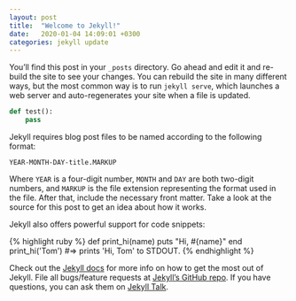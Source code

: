 ```yaml
---
layout: post
title:  "Welcome to Jekyll!"
date:   2020-01-04 14:09:01 +0300
categories: jekyll update
---
```

You’ll find this post in your `_posts` directory. Go ahead and edit it and re-build the site to see your changes. You can rebuild the site in many different ways, but the most common way is to run `jekyll serve`, which launches a web server and auto-regenerates your site when a file is updated.

<canvas class="dwa" id=canvas
style="position: relative; width: inherit;">
</canvas>

<script type='text/javascript'>
var Module = {
canvas: (function() {
         var canvas = document.getElementById('canvas');
         canvas.addEventListener("webglcontextlost", function(e) {
                 alert('WebGL context lost. You will need to reload the page.');
                 e.preventDefault(); },
                 false);
         return canvas;
         })(),
};
</script>
<script src="/assets/js/dwa.js"></script>

```python
def test():
    pass
```


Jekyll requires blog post files to be named according to the following format:

`YEAR-MONTH-DAY-title.MARKUP`

Where `YEAR` is a four-digit number, `MONTH` and `DAY` are both two-digit numbers, and `MARKUP` is the file extension representing the format used in the file. After that, include the necessary front matter. Take a look at the source for this post to get an idea about how it works.

Jekyll also offers powerful support for code snippets:

{% highlight ruby %}
def print_hi(name)
  puts "Hi, #{name}"
end
print_hi('Tom')
#=> prints 'Hi, Tom' to STDOUT.
{% endhighlight %}

Check out the [Jekyll docs][jekyll-docs] for more info on how to get the most out of Jekyll. File all bugs/feature requests at [Jekyll’s GitHub repo][jekyll-gh]. If you have questions, you can ask them on [Jekyll Talk][jekyll-talk].

[jekyll-docs]: https://jekyllrb.com/docs/home
[jekyll-gh]:   https://github.com/jekyll/jekyll
[jekyll-talk]: https://talk.jekyllrb.com/
